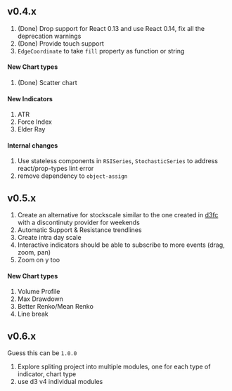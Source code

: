 ## v0.4.x

1. (Done) Drop support for React 0.13 and use React 0.14, fix all the deprecation warnings
1. (Done) Provide touch support
1. `EdgeCoordinate` to take `fill` property as function or string

#### New Chart types
1. (Done) Scatter chart

#### New Indicators
1. ATR
1. Force Index
1. Elder Ray

#### Internal changes
1. Use stateless components in `RSISeries`, `StochasticSeries` to address react/prop-types lint error
1. remove dependency to `object-assign`

## v0.5.x

1. Create an alternative for stockscale similar to the one created in [d3fc](https://github.com/ScottLogic/d3fc) with a discontinuty provider for weekends
1. Automatic Support & Resistance trendlines
1. Create intra day scale
1. Interactive indicators should be able to subscribe to more events (drag, zoom, pan)
1. Zoom on y too

#### New Chart types
1. Volume Profile
1. Max Drawdown
1. Better Renko/Mean Renko
1. Line break

## v0.6.x

Guess this can be `1.0.0`

1. Explore spliting project into multiple modules, one for each type of indicator, chart type
1. use d3 v4 individual modules
